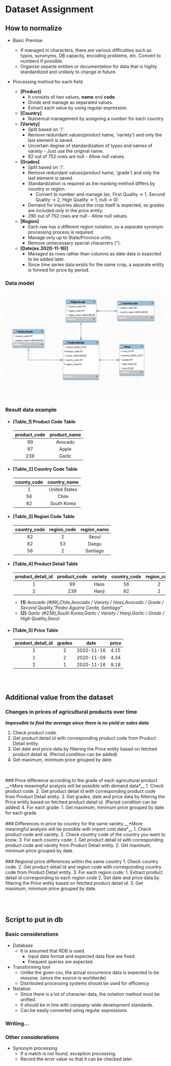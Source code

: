 # Dataset Assignment

## How to normalize

* Basic Premise
  * If managed in characters, there are various difficulties such as typos, synonyms, DB capacity, encoding problems, etc. 
    Convert to numbers if possible.
  * Organize separte entities or documentation for data that is highly standardized and unlikely to change in future.

* Processing method for each field
  * **[Product]**
    * It consists of two values, **name** and **code**.
    * Divide and manage as separated values.
    * Extract each value by using regular expression.
  * **[Country]**
    * Numerical management by assigning a number for each country.
  * **[Variety]** 
    * Split based on '/'.
    * Remove redundant values(product name, 'variety') and only the last element is saved.
    * Uncertain degree of standardization of types and names of variety - Just use the original name.
    * 82 out of 752 rows are null - Allow null values.
  * **[Grades]**
    * Split based on '/'.
    * Remove redundant values(product name, 'grade') and only the last element is saved.
    * Standardization is required as the marking method differs by country or region.
      * Convert to number and manage (ex. First Quality -> 1, Second Quality -> 2, High Quality -> 1, null -> 0)
    * Demand for inquiries about the crop itself is expected, so grades are included only in the price entity.
    * 290 out of 752 rows are null - Allow null values.
  * **[Region]**
    * Each raw has a different region notation, so a separate synonym processing process is required.
    * Manage only up to State/Province units.
    * Remove unnecessary special characters (").
  * **[Date(ex.2020-11-16)]**
    * Managed as rows rather than columns as date data is expected to be added later.
    * Since time series data exists for the same crop, a separate entity is formed for price by period.


### Data model
![ERD](./img/price_erd.png)



### Result data example
* #### [Table_1] Product Code Table
  product_code | product_name
  :----------: | :----------:
    99         | Avocado
    97         | Apple
    239        | Garlic

* #### [Table_2] Country Code Table
  county_code | country_name
  :----------: | :----------:
    1          | United States
    56         | Chile
    82         | South Korea

* #### [Table_3] Region Code Table
  country_code | region_code | region_name
  :----------: |:-----------:| :---------:
    82         |      2      | Seoul
    82         |     53      | Daegu
    56         |      2      | Santiago

* #### [Table_4] Product Detail Table
  product_detail_id | product_code | variety | country_code | region_code
  :----------------:| :----------: | :-----: |:------------:| :----:
   1  | 99 | Hass |      56      | 2
   2  | 239 | Hanji |      82      | 2
    
  * **(1)** *Avocado (#99),Chile,Avocado / Variety / Hass,Avocado / Grade / Second Quality,"Pedro Aguirre Cerda, Santiago"*
  * **(2)** *Garlic (#239),South Korea,Garlic / Variety / Hanji,Garlic / Grade / High Quality,Seoul*

* #### [Table_5] Price Table
  product_detail_id | grades |   date    | price
  :---------------: |:-----: |:---------:| :---:
    1   | 2 | 2020-11-16 | 4.15
    1   | 2 | 2020-11-09 | 4.34
    2   | 1 | 2020-11-16 | 8.18

<br><br>

## Additional value from the dataset
### Changes in prices of agricultural products over time
__*Impossible to find the average since there is no yield or sales data*__
1. Check product code.
2. Get product detail id with corresponding product code from Product Detail entity.
3. Get date and price data by filtering the Price entity based on fetched product detail id. (Period condition can be added)
4. Get maximum, minimum price grouped by date.
<br>
<br>
### Price difference according to the grade of each agricultural product
__*More meaningful analysis will be possible with demand data*__
1. Check product code.
2. Get product detail id with corresponding product code from Product Detail entity.
3. Get grades, date and price data by filtering the Price entity based on fetched product detail id. (Period condition can be added)
4. For each grade:
   1. Get maximum, minimum price grouped by date for each grade. 
<br>
<br>
### Differences in price by country for the same variety
__*More meaningful analysis will be possible with import cost data*__
1. Check product code and variety.
2. Check country code of the country you want to know.
3. For each country code:
   1. Get product detail id with corresponding product code and variety from Product Detail entity.
   2. Get maximum, minimum price grouped by date.
<br>
<br>
### Regional price differences within the same country
1. Check country code.
2. Get product detail id and region code with corresponding country code from Product Detail entity.
3. For each region code:
   1. Extract product detail id corresponding to each region code
   2. Get date and price data by filtering the Price entity based on fetched product detail id.
   3. Get maximum, minimum price grouped by date.

<br><br>

## Script to put in db
### Basic considerations
* Database
  * It is assumed that RDB is used.
    * Input data format and expected data flow are fixed.
    * Frequent queries are expected.
* Transforming tool
  * Unlike the given csv, the actual occurrence data is expected to be massive. (since the source is worldwide)
  * Distributed processing systems should be used for efficiency
* Notation
  * Since there is a lot of character data, the notation method must be unified.
  * It should be in line with company-wide development standards.
  * Can be easily converted using regular expressions.

### Writing...


### Other considerations 
* Synonym processing
  * If a match is not found, exception processing.
  * Record the error value so that it can be checked later.